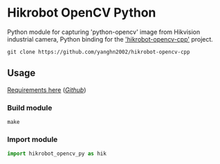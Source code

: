 # Hikrobot OpenCV Python

Python module for capturing 'python-opencv' image from Hikvision industrial camera, Python binding for the ['hikrobot-opencv-cpp'](https://github.com/yanghn2002/hikrobot-opencv-cpp) project.

```shell
git clone https://github.com/yanghn2002/hikrobot-opencv-cpp
```

## Usage

[Requirements here](hikrobot-opencv-cpp/doc/requirements.md) ([*Github*](https://github.com/yanghn2002/hikrobot-opencv-cpp/blob/main/doc/requirements.md))

### Build module

```shell
make
```

### Import module

```python
import hikrobot_opencv_py as hik
```